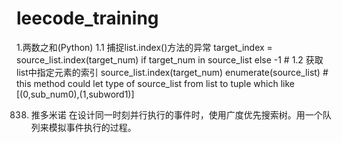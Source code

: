 # leecode_training

1.两数之和(Python)
1.1 捕捉list.index()方法的异常
    target_index = source_list.index(target_num) if target_num in source_list else -1 #
1.2 获取list中指定元素的索引
    source_list.index(target_num)
    enumerate(source_list) # this method could let type of source_list from list to tuple which like [(0,sub_num0),(1,subword1)]
    
838. 推多米诺
在设计同一时刻并行执行的事件时，使用广度优先搜索树。用一个队列来模拟事件执行的过程。
